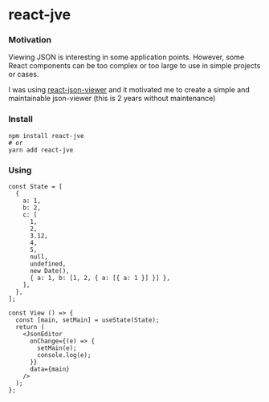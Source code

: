 # react-jve

### Motivation

Viewing JSON is interesting in some application points. However, some React components can be too complex or too large to use in simple projects or cases.

I was using [react-json-viewer](https://www.npmjs.com/package/react-json-view) and it motivated me to create a simple and maintainable json-viewer (this is 2 years without maintenance)

### Install

```
npm install react-jve
# or
yarn add react-jve
```

### Using

```
const State = [
  {
    a: 1,
    b: 2,
    c: [
      1,
      2,
      3.12,
      4,
      5,
      null,
      undefined,
      new Date(),
      { a: 1, b: [1, 2, { a: [{ a: 1 }] }] },
    ],
  },
];

const View () => {
  const [main, setMain] = useState(State);
  return (
    <JsonEditor
      onChange={(e) => {
        setMain(e);
        console.log(e);
      }}
      data={main}
    />
  );
};
```
